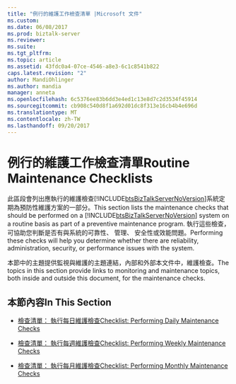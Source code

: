 ```yaml
---
title: "例行的維護工作檢查清單 |Microsoft 文件"
ms.custom: 
ms.date: 06/08/2017
ms.prod: biztalk-server
ms.reviewer: 
ms.suite: 
ms.tgt_pltfrm: 
ms.topic: article
ms.assetid: 43fdc0a4-07ce-4546-a8e3-6c1c8541b822
caps.latest.revision: "2"
author: MandiOhlinger
ms.author: mandia
manager: anneta
ms.openlocfilehash: 6c5376ee83b6dd3e4ed1c13e8d7c2d3534f45914
ms.sourcegitcommit: cb908c540d8f1a692d01dc8f313e16cb4b4e696d
ms.translationtype: MT
ms.contentlocale: zh-TW
ms.lasthandoff: 09/20/2017
---
```

# <a name="routine-maintenance-checklists"></a><span data-ttu-id="09b9c-102">例行的維護工作檢查清單</span><span class="sxs-lookup"><span data-stu-id="09b9c-102">Routine Maintenance Checklists</span></span>
<span data-ttu-id="09b9c-103">此區段會列出應執行的維護檢查[!INCLUDE[btsBizTalkServerNoVersion](../includes/btsbiztalkservernoversion-md.md)]系統定期為預防性維護方案的一部分。</span><span class="sxs-lookup"><span data-stu-id="09b9c-103">This section lists the maintenance checks that should be performed on a [!INCLUDE[btsBizTalkServerNoVersion](../includes/btsbiztalkservernoversion-md.md)] system on a routine basis as part of a preventive maintenance program.</span></span> <span data-ttu-id="09b9c-104">執行這些檢查，可協助您判斷是否有與系統的可靠性、 管理、 安全性或效能問題。</span><span class="sxs-lookup"><span data-stu-id="09b9c-104">Performing these checks will help you determine whether there are reliability, administration, security, or performance issues with the system.</span></span>  
  
 <span data-ttu-id="09b9c-105">本節中的主題提供監視與維護的主題連結，內部和外部本文件中，維護檢查。</span><span class="sxs-lookup"><span data-stu-id="09b9c-105">The topics in this section provide links to monitoring and maintenance topics, both inside and outside this document, for the maintenance checks.</span></span>  
  
## <a name="in-this-section"></a><span data-ttu-id="09b9c-106">本節內容</span><span class="sxs-lookup"><span data-stu-id="09b9c-106">In This Section</span></span>  
  
-   [<span data-ttu-id="09b9c-107">檢查清單： 執行每日維護檢查</span><span class="sxs-lookup"><span data-stu-id="09b9c-107">Checklist: Performing Daily Maintenance Checks</span></span>](../technical-guides/checklist-performing-daily-maintenance-checks.md)  
  
-   [<span data-ttu-id="09b9c-108">檢查清單： 執行每週維護檢查</span><span class="sxs-lookup"><span data-stu-id="09b9c-108">Checklist: Performing Weekly Maintenance Checks</span></span>](../technical-guides/checklist-performing-weekly-maintenance-checks.md)  
  
-   [<span data-ttu-id="09b9c-109">檢查清單： 執行每月維護檢查</span><span class="sxs-lookup"><span data-stu-id="09b9c-109">Checklist: Performing Monthly Maintenance Checks</span></span>](../technical-guides/checklist-performing-monthly-maintenance-checks.md)